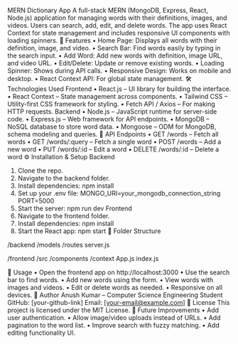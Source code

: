 MERN Dictionary App
A full-stack MERN (MongoDB, Express, React, Node.js) application for managing words with their definitions, images, and videos. Users can search, add, edit, and delete words. The app uses React Context for state management and includes responsive UI components with loading spinners.
🚀 Features
•	Home Page: Displays all words with their definition, image, and video.
•	Search Bar: Find words easily by typing in the search input.
•	Add Word: Add new words with definition, image URL, and video URL.
•	Edit/Delete: Update or remove existing words.
•	Loading Spinner: Shows during API calls.
•	Responsive Design: Works on mobile and desktop.
•	React Context API: For global state management.
🛠 Technologies Used
Frontend
•	React.js – UI library for building the interface.
•	React Context – State management across components.
•	Tailwind CSS – Utility-first CSS framework for styling.
•	Fetch API / Axios – For making HTTP requests.
Backend
•	Node.js – JavaScript runtime for server-side code.
•	Express.js – Web framework for API endpoints.
•	MongoDB – NoSQL database to store word data.
•	Mongoose – ODM for MongoDB, schema modeling and queries.
📡 API Endpoints
•	GET /words – Fetch all words
•	GET /words/:query – Fetch a single word
•	POST /words – Add a new word
•	PUT /words/:id – Edit a word
•	DELETE /words/:id – Delete a word
⚙️ Installation & Setup
Backend
1. Clone the repo.
2. Navigate to the backend folder.
3. Install dependencies:
npm install
4. Set up your .env file:
MONGO_URI=your_mongodb_connection_string
PORT=5000
5. Start the server:
npm run dev
Frontend
1. Navigate to the frontend folder.
2. Install dependencies:
npm install
3. Start the React app:
npm start
📁 Folder Structure

/backend
  /models
  /routes
  server.js

/frontend
  /src
    /components
    /context
    App.js
    index.js

📌 Usage
•	Open the frontend app on http://localhost:3000
•	Use the search bar to find words.
•	Add new words using the form.
•	View words with images and videos.
•	Edit or delete words as needed.
•	Responsive on all devices.
👤 Author
Anush Kumar – Computer Science Engineering Student
GitHub: [your-github-link]
Email: [your-email@example.com]
📄 License
This project is licensed under the MIT License.
🔮 Future Improvements
•	Add user authentication.
•	Allow image/video uploads instead of URLs.
•	Add pagination to the word list.
•	Improve search with fuzzy matching.
•	Add editing functionality UI.
